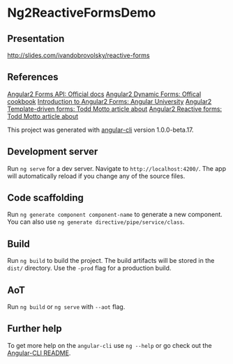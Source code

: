 # Ng2ReactiveFormsDemo

## Presentation
http://slides.com/ivandobrovolsky/reactive-forms

## References


[Angular2 Forms API: Official docs](https://angular.io/docs/ts/latest/guide/forms.html)
[Angular2 Dynamic Forms: Offical cookbook](https://angular.io/docs/ts/latest/cookbook/dynamic-form.html)
[Introduction to Angular2 Forms: Angular University](http://blog.angular-university.io/introduction-to-angular-2-forms-template-driven-vs-model-driven/)
[Angular2 Template-driven forms: Todd Motto article about](https://toddmotto.com/angular-2-forms-template-driven)
[Angular2 Reactive forms: Todd Motto article about](https://toddmotto.com/angular-2-forms-reactive)


This project was generated with [angular-cli](https://github.com/angular/angular-cli) version 1.0.0-beta.17.

## Development server
Run `ng serve` for a dev server. Navigate to `http://localhost:4200/`. The app will automatically reload if you change any of the source files.

## Code scaffolding

Run `ng generate component component-name` to generate a new component. You can also use `ng generate directive/pipe/service/class`.

## Build

Run `ng build` to build the project. The build artifacts will be stored in the `dist/` directory. Use the `-prod` flag for a production build.

## AoT

Run `ng build` or `ng serve` with `--aot` flag.

## Further help

To get more help on the `angular-cli` use `ng --help` or go check out the [Angular-CLI README](https://github.com/angular/angular-cli/blob/master/README.md).
